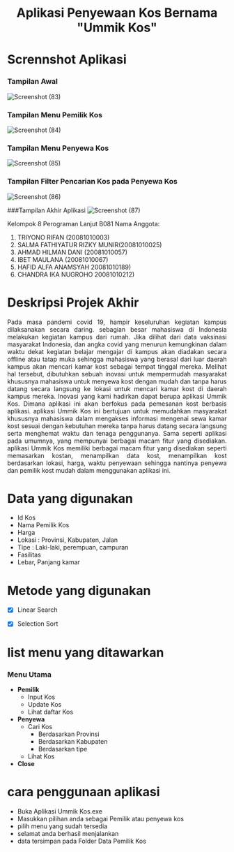 # <p align = "center">Aplikasi Penyewaan Kos Bernama "Ummik Kos"</p>

# Scrennshot Aplikasi
### Tampilan Awal
![Screenshot (83)](https://user-images.githubusercontent.com/75284893/147586929-64dfa03e-3bf4-48fb-82cb-93ec2a12cc91.png)

### Tampilan Menu Pemilik Kos
![Screenshot (84)](https://user-images.githubusercontent.com/75284893/147586995-ee3cbf12-9e6b-4536-933f-40f2f7017e60.png)

### Tampilan Menu Penyewa Kos
![Screenshot (85)](https://user-images.githubusercontent.com/75284893/147587051-9f104e5f-2fb4-4870-bec9-571350ab7605.png)

### Tampilan Filter Pencarian Kos pada Penyewa Kos
![Screenshot (86)](https://user-images.githubusercontent.com/75284893/147587108-18515be0-9176-4aaa-a697-2e62ab363a91.png)

###Tampilan Akhir Aplikasi
![Screenshot (87)](https://user-images.githubusercontent.com/75284893/147587178-ec052af9-964f-43e1-a601-611b866d82e3.png)

Kelompok 8 Perograman Lanjut B081
Nama Anggota:
  1. TRIYONO RIFAN (20081010003)
  2. SALMA FATHIYATUR RIZKY MUNIR(20081010025)
  3. AHMAD HILMAN DANI (20081010057)
  4. IBET MAULANA (20081010067)
  5. HAFID ALFA ANAMSYAH 20081010189)
  6. CHANDRA IKA NUGROHO 20081010212)

# Deskripsi Projek Akhir
<p align = "justify" >Pada masa pandemi covid 19, hampir keseluruhan kegiatan kampus dilaksanakan secara daring. sebagian besar mahasiswa di Indonesia melakukan kegiatan kampus dari rumah. Jika dilihat dari data vaksinasi masyarakat Indonesia, dan angka covid yang menurun kemungkinan dalam waktu dekat kegiatan belajar mengajar di kampus akan diadakan secara offline atau tatap muka sehingga mahasiswa yang berasal dari luar daerah kampus akan mencari kamar kost sebagai tempat tinggal mereka. Melihat hal tersebut, dibutuhkan sebuah inovasi  untuk mempermudah masyarakat khususnya mahasiswa untuk menyewa kost dengan mudah dan tanpa harus datang secara langsung ke lokasi untuk mencari kamar kost di daerah kampus mereka. Inovasi yang kami hadirkan dapat berupa aplikasi Ummik Kos. Dimana aplikasi ini akan berfokus pada pemesanan kost berbasis aplikasi. aplikasi Ummik Kos ini bertujuan untuk memudahkan masyarakat khususnya mahasiswa dalam mengakses informasi mengenai sewa kamar kost sesuai dengan kebutuhan mereka tanpa harus datang secara langsung serta menghemat waktu dan tenaga penggunanya. Sama seperti aplikasi pada umumnya, yang mempunyai berbagai macam fitur yang disediakan. aplikasi Ummik Kos memiliki berbagai macam fitur yang disediakan seperti memasarkan kostan, menampilkan data kost, menampilkan kost berdasarkan lokasi, harga, waktu penyewaan sehingga nantinya penyewa dan pemilik kost  mudah dalam menggunakan aplikasi ini. </p>
 

# Data yang digunakan
 - Id Kos
 - Nama Pemilik Kos
 - Harga
 - Lokasi : Provinsi, Kabupaten, Jalan
 - Tipe : Laki-laki, perempuan, campuran
 - Fasilitas
 - Lebar, Panjang kamar

# Metode yang digunakan
- [x] Linear Search
- [x] Selection Sort


# list menu yang ditawarkan
### Menu Utama
 - **Pemilik**
    - Input Kos
    - Update Kos
    - Lihat daftar Kos
 - **Penyewa**
    - Cari Kos
        - Berdasarkan Provinsi
        - Berdasarkan Kabupaten
        - Berdasarkan tipe
    - Lihat Kos
 - **Close**

# cara penggunaan aplikasi
- Buka Aplikasi Ummik Kos.exe
- Masukkan pilihan anda sebagai Pemilik atau penyewa kos
- pilih menu yang sudah tersedia
- selamat anda berhasil menjalankan
- data tersimpan pada Folder Data Pemilik Kos
